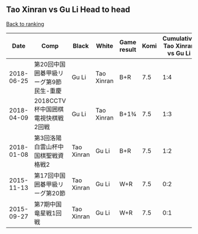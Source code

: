 ## Tao Xinran vs Gu Li Head to head

[Back to ranking](../../index.md)




| **Date** | **Comp** | **Black** | **White** | **Game result** | **Komi** | **Cumulative Tao Xinran vs Gu Li** | **Tao Xinran streak** | **Gu Li streak** | 
| --- | --- | --- | --- | --- | --- | --- | --- | --- |
| 2018-06-25 | 第20回中国囲碁甲級リーグ第9節民生-重慶 | Gu Li | Tao Xinran | B+R | 7.5 | 1:4 | 0 | 2 | 
| 2018-04-09 | 2018CCTV杯中国囲棋電視快棋戦2回戦 | Gu Li | Tao Xinran | B+1¾ | 7.5 | 1:3 | 0 | 1 | 
| 2018-01-08 | 第3回洛陽白雲山杯中国棋聖戦資格戦2 | Tao Xinran | Gu Li | B+R | 7.5 | 1:2 | 1 | 0 | 
| 2015-11-13 | 第17回中国囲碁甲級リーグ第20節 | Tao Xinran | Gu Li | W+R | 7.5 | 0:2 | 0 | 2 | 
| 2015-09-27 | 第7期中国竜星戦1回戦 | Tao Xinran | Gu Li | W+R | 7.5 | 0:1 | 0 | 1 |




